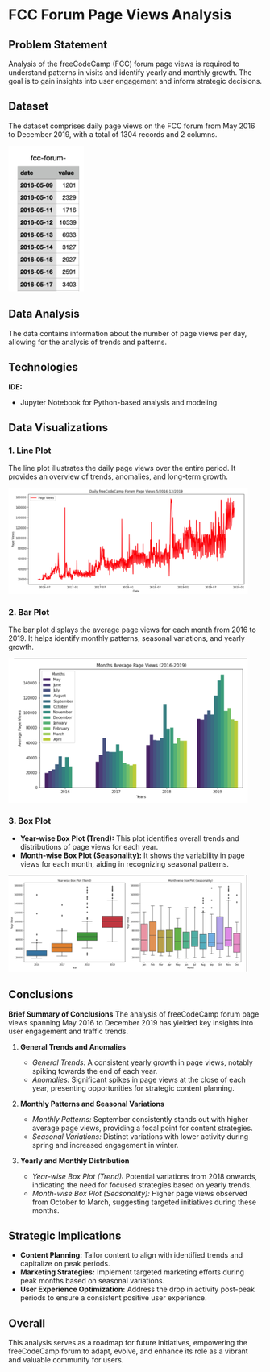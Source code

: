 # FCC Forum Page Views Analysis

## Problem Statement
Analysis of the freeCodeCamp (FCC) forum page views is required to understand patterns in visits and identify yearly and monthly growth. The goal is to gain insights into user engagement and inform strategic decisions.

## Dataset
The dataset comprises daily page views on the FCC forum from May 2016 to December 2019, with a total of 1304 records and 2 columns.

<img width="150" alt="image" src="https://github.com/Tikii0617/WebPage-View-Time-Series-Visualizer/blob/main/time_serie_visualizer/img/4.png"> 

## Data Analysis
The data contains information about the number of page views per day, allowing for the analysis of trends and patterns.

## Technologies
**IDE:**
- Jupyter Notebook for Python-based analysis and modeling

## Data Visualizations
### 1. Line Plot
The line plot illustrates the daily page views over the entire period. It provides an overview of trends, anomalies, and long-term growth.

<img width="475" alt="image" src="https://github.com/Tikii0617/WebPage-View-Time-Series-Visualizer/blob/main/time_serie_visualizer/img/1.png">

### 2. Bar Plot
The bar plot displays the average page views for each month from 2016 to 2019. It helps identify monthly patterns, seasonal variations, and yearly growth.

<img width="475" alt="image" src="https://github.com/Tikii0617/WebPage-View-Time-Series-Visualizer/blob/main/time_serie_visualizer/img/2.png">

### 3. Box Plot
- **Year-wise Box Plot (Trend):** This plot identifies overall trends and distributions of page views for each year.
- **Month-wise Box Plot (Seasonality):** It shows the variability in page views for each month, aiding in recognizing seasonal patterns.

<img width="475" alt="image" src="https://github.com/Tikii0617/WebPage-View-Time-Series-Visualizer/blob/main/time_serie_visualizer/img/3.png">

## Conclusions
**Brief Summary of Conclusions**
The analysis of freeCodeCamp forum page views spanning May 2016 to December 2019 has yielded key insights into user engagement and traffic trends.

1. **General Trends and Anomalies**
   - *General Trends:* A consistent yearly growth in page views, notably spiking towards the end of each year.
   - *Anomalies:* Significant spikes in page views at the close of each year, presenting opportunities for strategic content planning.

2. **Monthly Patterns and Seasonal Variations**
   - *Monthly Patterns:* September consistently stands out with higher average page views, providing a focal point for content strategies.
   - *Seasonal Variations:* Distinct variations with lower activity during spring and increased engagement in winter.

3. **Yearly and Monthly Distribution**
   - *Year-wise Box Plot (Trend):* Potential variations from 2018 onwards, indicating the need for focused strategies based on yearly trends.
   - *Month-wise Box Plot (Seasonality):* Higher page views observed from October to March, suggesting targeted initiatives during these months.

## Strategic Implications
- **Content Planning:** Tailor content to align with identified trends and capitalize on peak periods.
- **Marketing Strategies:** Implement targeted marketing efforts during peak months based on seasonal variations.
- **User Experience Optimization:** Address the drop in activity post-peak periods to ensure a consistent positive user experience.

## Overall
This analysis serves as a roadmap for future initiatives, empowering the freeCodeCamp forum to adapt, evolve, and enhance its role as a vibrant and valuable community for users.
